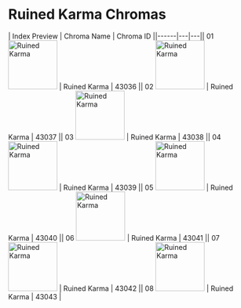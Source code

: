 # Ruined Karma Chromas

| Index  Preview | Chroma Name | Chroma ID ||------|---|---|| 01  <img src='https://raw.communitydragon.org/latest/plugins/rcp-be-lol-game-data/global/default/v1/champion-chroma-images/43/43036.png' alt='Ruined Karma' width='100'> | Ruined Karma | 43036 || 02  <img src='https://raw.communitydragon.org/latest/plugins/rcp-be-lol-game-data/global/default/v1/champion-chroma-images/43/43037.png' alt='Ruined Karma' width='100'> | Ruined Karma | 43037 || 03  <img src='https://raw.communitydragon.org/latest/plugins/rcp-be-lol-game-data/global/default/v1/champion-chroma-images/43/43038.png' alt='Ruined Karma' width='100'> | Ruined Karma | 43038 || 04  <img src='https://raw.communitydragon.org/latest/plugins/rcp-be-lol-game-data/global/default/v1/champion-chroma-images/43/43039.png' alt='Ruined Karma' width='100'> | Ruined Karma | 43039 || 05  <img src='https://raw.communitydragon.org/latest/plugins/rcp-be-lol-game-data/global/default/v1/champion-chroma-images/43/43040.png' alt='Ruined Karma' width='100'> | Ruined Karma | 43040 || 06  <img src='https://raw.communitydragon.org/latest/plugins/rcp-be-lol-game-data/global/default/v1/champion-chroma-images/43/43041.png' alt='Ruined Karma' width='100'> | Ruined Karma | 43041 || 07  <img src='https://raw.communitydragon.org/latest/plugins/rcp-be-lol-game-data/global/default/v1/champion-chroma-images/43/43042.png' alt='Ruined Karma' width='100'> | Ruined Karma | 43042 || 08  <img src='https://raw.communitydragon.org/latest/plugins/rcp-be-lol-game-data/global/default/v1/champion-chroma-images/43/43043.png' alt='Ruined Karma' width='100'> | Ruined Karma | 43043 |
